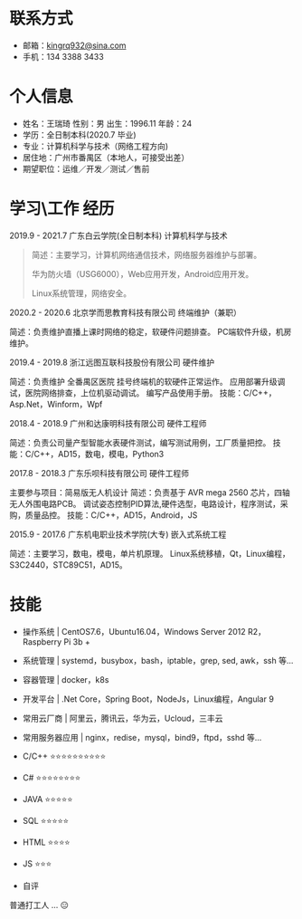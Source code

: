 # 联系方式
- 邮箱：kingrq932@sina.com
- 手机：134 3388 3433

# 个人信息
- 姓名：王瑞琦     性别：男     出生：1996.11     年龄：24
- 学历：全日制本科(2020.7 毕业)
- 专业：计算机科学与技术（网络工程方向)
- 居住地：广州市番禺区（本地人，可接受出差）
- 期望职位：运维／开发／测试／售前

# 学习\工作 经历
2019.9 - 2021.7       广东白云学院(全日制本科)                计算机科学与技术

> 简述：主要学习，计算机网络通信技术，网络服务器维护与部署。
> 
> 华为防火墙（USG6000），Web应用开发，Android应用开发。
> 
> Linux系统管理，网络安全。

2020.2 - 2020.6      北京学而思教育科技有限公司         终端维护（兼职）

简述：负责维护直播上课时网络的稳定，软硬件问题排查。
PC端软件升级，机房维护。

2019.4 - 2019.8       浙江远图互联科技股份有限公司         硬件维护

简述：负责维护 全番禺区医院 挂号终端机的软硬件正常运作。
应用部署升级调试，医院网络排查，上位机驱动调试。
编写产品使用手册。
技能：C/C++，Asp.Net，Winform，Wpf

2018.4 - 2018.9       广州和达康明科技有限公司                 硬件工程师

简述：负责公司量产型智能水表硬件测试，编写测试用例，工厂质量把控。
技能：C/C++，AD15，数电，模电，Python3

2017.8 - 2018.3       广东乐呗科技有限公司                         硬件工程师

主要参与项目：简易版无人机设计
简述：负责基于 AVR mega 2560 芯片，四轴无人外围电路PCB。
调试姿态控制PID算法,硬件选型，电路设计，程序测试，采购，质量品控。
技能：C/C++，AD15，Android，JS

2015.9 - 2017.6       广东机电职业技术学院(大专)                嵌入式系统工程

简述：主要学习，数电，模电，单片机原理。
Linux系统移植，Qt，Linux编程，S3C2440，STC89C51，AD15。

# 技能
- 操作系统 | CentOS7.6，Ubuntu16.04，Windows Server 2012 R2，Raspberry Pi 3b +
- 系统管理 | systemd，busybox，bash，iptable，grep, sed, awk，ssh 等...
- 容器管理 | docker，k8s
- 开发平台 | .Net Core，Spring Boot，NodeJs，Linux编程，Angular 9
- 常用云厂商 | 阿里云，腾讯云，华为云，Ucloud，三丰云
- 常用服务器应用 | nginx，redise，mysql，bind9，ftpd，sshd 等...

- C/C++     ⭐⭐⭐⭐⭐⭐⭐⭐⭐⭐
- C#        ⭐⭐⭐⭐⭐⭐⭐⭐
- JAVA      ⭐⭐⭐⭐⭐
- SQL       ⭐⭐⭐⭐⭐
- HTML      ⭐⭐⭐⭐
- JS        ⭐⭐⭐
- 自评

普通打工人 ... 😑
